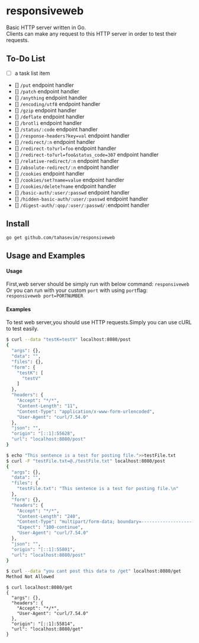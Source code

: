 
# responsiveweb
Basic HTTP server written in Go.<br>
Clients can make any request to this HTTP server in order to test their requests.
## To-Do List
- [ ] a task list item
- [] `/put` endpoint handler
- [] `/patch` endpoint handler
- [] `/anything` endpoint handler
- [] `/encoding/utf8` endpoint handler
- [] `/gzip` endpoint handler
- [] `/deflate` endpoint handler
- [] `/brotli` endpoint handler
- [] `/status/:code` endpoint handler
- [] `/response-headers?key=val` endpoint handler
- [] `/redirect/:n` endpoint handler
- [] `/redirect-to?url=foo` endpoint handler
- [] `/redirect-to?url=foo&status_code=307` endpoint handler
- [] `/relative-redirect/:n` endpoint handler
- [] `/absolute-redirect/:n` endpoint handler
- [] `/cookies` endpoint handler
- [] `/cookies/set?name=value` endpoint handler
- [] `/cookies/delete?name` endpoint handler
- [] `/basic-auth/:user/:passwd` endpoint handler
- [] `/hidden-basic-auth/:user/:passwd` endpoint handler 
- [] `/digest-auth/:qop/:user/:passwd/:`endpoint handler

## Install
`go get github.com/tahasevim/responsiveweb`
## Usage and Examples
#### Usage
First,web server should be simply run with below command:
`responsiveweb`<br>
Or you can run with your custom `port` with using `port`flag:<br>
`responsiveweb port=PORTNUMBER`
#### Examples
To test web server,you should use HTTP requests.Simply you can use cURL to test easily.<br>

```bash
$ curl --data "testK=testV" localhost:8080/post
{
  "args": {},
  "data": "",
  "files": {},
  "form": {
    "testK": [
      "testV"
    ]
  },
  "headers": {
    "Accept": "*/*",
    "Content-Length": "11",
    "Content-Type": "application/x-www-form-urlencoded",
    "User-Agent": "curl/7.54.0"
  },
  "json": "",
  "origin": "[::1]:55628",
  "url": "localhost:8080/post"
}
```
```bash
$ echo "This sentence is a test for posting file.">>testFile.txt
$ curl -F "testFile.txt=@./testFile.txt" localhost:8080/post
{
  "args": {},
  "data": "",
  "files": {
    "testFile.txt": "This sentence is a test for posting file.\n"
  },
  "form": {},
  "headers": {
    "Accept": "*/*",
    "Content-Length": "240",
    "Content-Type": "multipart/form-data; boundary=------------------------c0cc45e9a422852d",
    "Expect": "100-continue",
    "User-Agent": "curl/7.54.0"
  },
  "json": "",
  "origin": "[::1]:55801",
  "url": "localhost:8080/post"
}
```
```bash
$ curl --data "you cant post this data to /get" localhost:8080/get
Method Not Allowed
```
```
$ curl localhost:8080/get
{
  "args": {},
  "headers": {
    "Accept": "*/*",
    "User-Agent": "curl/7.54.0"
  },
  "origin": "[::1]:55814",
  "url": "localhost:8080/get"
}

```
